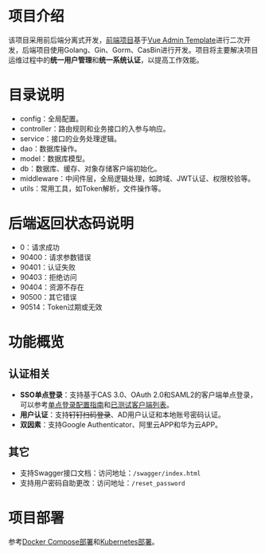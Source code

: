 # 项目介绍
该项目采用前后端分离式开发，[前端项目](https://github.com/yuyan075500/ops-web "前端项目")基于[Vue Admin Template](https://github.com/PanJiaChen/vue-admin-template "Vue Admin Template")进行二次开发，后端项目使用Golang、Gin、Gorm、CasBin进行开发。项目将主要解决项目运维过程中的**统一用户管理**和**统一系统认证**，以提高工作效能。
# 目录说明
* config：全局配置。
* controller：路由规则和业务接口的入参与响应。
* service：接口的业务处理逻辑。
* dao：数据库操作。
* model：数据库模型。
* db：数据库、缓存、对象存储客户端初始化。
* middleware：中间件层，全局逻辑处理，如跨域、JWT认证、权限校验等。
* utils：常用工具，如Token解析，文件操作等。
# 后端返回状态码说明
* 0：请求成功
* 90400：请求参数错误
* 90401：认证失败
* 90403：拒绝访问
* 90404：资源不存在
* 90500：其它错误
* 90514：Token过期或无效
# 功能概览
## 认证相关
* **SSO单点登录**：支持基于CAS 3.0、OAuth 2.0和SAML2的客户端单点登录，可以参考[单点登录配置指南](https://github.com/yuyan075500/ops-api/blob/main/deploy/SSO.md "配置指南")和[已测试客户端列表](https://github.com/yuyan075500/ops-api/blob/main/deploy/SSO.md#%E5%B7%B2%E6%B5%8B%E8%AF%95%E9%80%9A%E8%BF%87%E7%9A%84%E5%AE%A2%E6%88%B7%E7%AB%AF "客户端列表")。
* **用户认证**：支持~~钉钉扫码登录~~、AD用户认证和本地账号密码认证。
* **双因素**：支持Google Authenticator、阿里云APP和华为云APP。
## 其它
* 支持Swagger接口文档：访问地址：`/swagger/index.html`
* 支持用户密码自助更改：访问地址：`/reset_password`
# 项目部署
参考[Docker Compose部署](https://github.com/yuyan075500/ops-api/blob/main/deploy/deploy.md#docker-compose%E9%83%A8%E7%BD%B2 "docker-compose部署")和[Kubernetes部署](https://github.com/yuyan075500/ops-api/blob/main/deploy/deploy.md#kubernetes%E9%83%A8%E7%BD%B2 "Kubernetes部署")。
